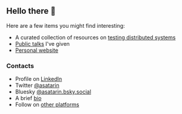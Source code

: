 ## Hello there 👋

Here are a few items you might find interesting:
- A curated collection of resources on [testing distributed systems](https://asatarin.github.io/testing-distributed-systems/)
- [Public talks](https://asatarin.github.io/talks/) I've given
- [Personal website](https://asatarin.github.io/)

### Contacts
- Profile on [LinkedIn](https://www.linkedin.com/in/asatarin/)
- Twitter [@asatarin](https://twitter.com/asatarin)
- Bluesky [@asatarin.bsky.social](https://bsky.app/profile/asatarin.bsky.social)
- A brief [bio](https://asatarin.github.io/about)
- Follow on [other platforms](https://asatarin.github.io/follow/)
